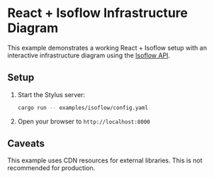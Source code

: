 # React + Isoflow Infrastructure Diagram

This example demonstrates a working React + Isoflow setup with an interactive infrastructure diagram using the [Isoflow API](https://isoflow.io/docs/api/initialData).

## Setup

1. Start the Stylus server:
   ```bash
   cargo run -- examples/isoflow/config.yaml
   ```

2. Open your browser to `http://localhost:8000`

## Caveats

This example uses CDN resources for external libraries. This is not recommended for production.
